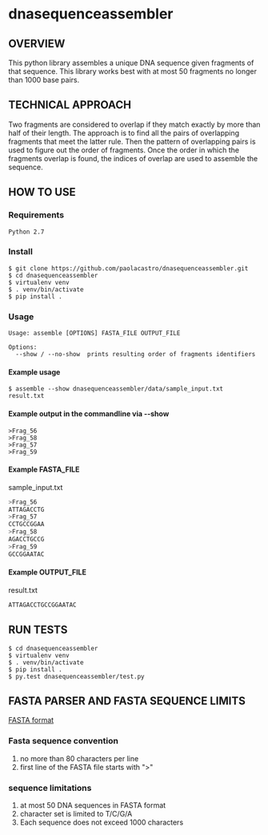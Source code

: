 # dnasequenceassembler

## OVERVIEW

This python library assembles a unique DNA sequence given fragments of that sequence.
This library works best with at most 50 fragments no longer than 1000 base pairs.

## TECHNICAL APPROACH

Two fragments are considered to overlap if they match exactly by more than half of their length. The approach is to find all the pairs of overlapping fragments that meet the latter rule. Then the pattern of overlapping pairs is used to figure out the order of fragments. Once the order in which the fragments overlap is found, the indices of overlap are used to assemble the sequence.

## HOW TO USE

### Requirements

```
Python 2.7
```

### Install

```shell
$ git clone https://github.com/paolacastro/dnasequenceassembler.git
$ cd dnasequenceassembler
$ virtualenv venv
$ . venv/bin/activate
$ pip install .
```

### Usage

```shell
Usage: assemble [OPTIONS] FASTA_FILE OUTPUT_FILE

Options:
  --show / --no-show  prints resulting order of fragments identifiers
```

#### Example usage

```shell
$ assemble --show dnasequenceassembler/data/sample_input.txt result.txt
```

#### Example output in the commandline via --show
```shell
>Frag_56
>Frag_58
>Frag_57
>Frag_59
```

#### Example FASTA_FILE
sample_input.txt
```python
>Frag_56
ATTAGACCTG
>Frag_57
CCTGCCGGAA
>Frag_58
AGACCTGCCG
>Frag_59
GCCGGAATAC
```

#### Example OUTPUT_FILE
result.txt
```python
ATTAGACCTGCCGGAATAC
```

## RUN TESTS

```shell
$ cd dnasequenceassembler
$ virtualenv venv
$ . venv/bin/activate
$ pip install .
$ py.test dnasequenceassembler/test.py
```

## FASTA PARSER AND FASTA SEQUENCE LIMITS
[FASTA format](https://en.wikipedia.org/wiki/FASTA_format)

### Fasta sequence convention
1. no more than 80 characters per line
2. first line of the FASTA file starts with ">"

### sequence limitations

1. at most 50 DNA sequences in FASTA format
2. character set is limited to T/C/G/A
3. Each sequence does not exceed 1000 characters
